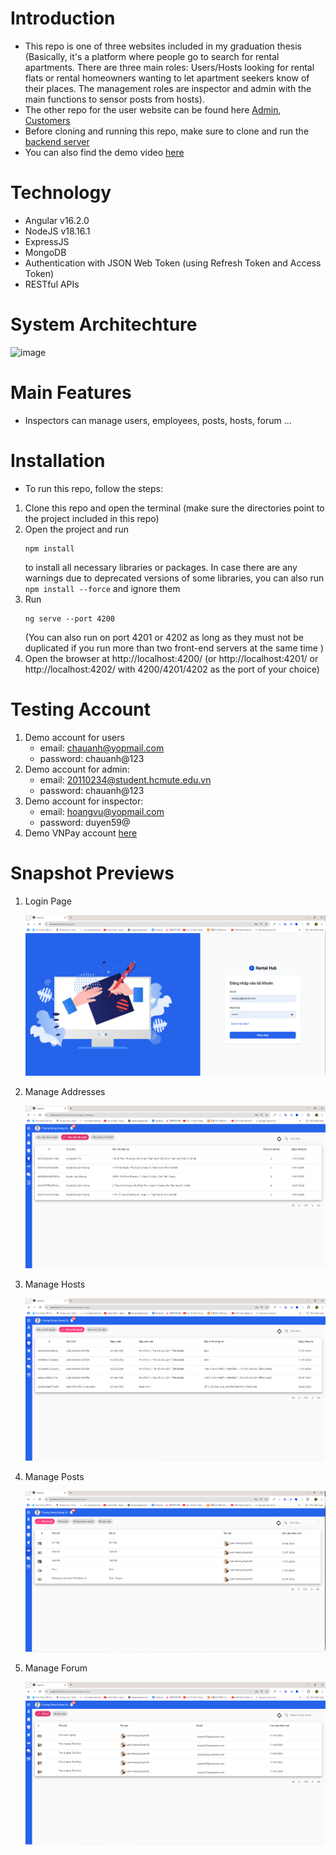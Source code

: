 # Introduction
- This repo is one of three websites included in my graduation thesis (Basically, it's a platform where people go to search for rental apartments. There are three main roles: Users/Hosts looking for rental flats or rental homeowners wanting to let apartment seekers know of their places. The management roles are inspector and admin with the main functions to sensor posts from hosts).
- The other repo for the user website can be found here <a href='https://github.com/nguyenkieuchauanh0908/FE_RentalHubAdmind'>Admin</a>, <a href='https://github.com/nguyenkieuchauanh0908/RentalHubFE'>Customers</a>
- Before cloning and running this repo, make sure to clone and run the <a href='https://github.com/nguyenkieuchauanh0908/RentalHubBE'>backend server</a>
- You can also find the demo video <a href='https://youtu.be/-Bspym1C5Fw'>here</a>
# Technology
- Angular v16.2.0
- NodeJS v18.16.1
- ExpressJS
- MongoDB
- Authentication with JSON Web Token (using Refresh Token and Access Token)
- RESTful APIs

# System Architechture
![image](https://github.com/user-attachments/assets/647ec7f2-7314-452f-95b7-f18ad55eea41)

# Main Features
- Inspectors can manage users, employees, posts, hosts, forum
  ...

# Installation
- To run this repo, follow the steps:
 1. Clone this repo and open the terminal (make sure the directories point to the project included in this repo)
 2. Open the project and run <pre><code>npm install</code></pre> to install all necessary libraries or packages. In case there are any warnings due to deprecated versions of some libraries, you can also run <code>npm install --force</code></pre> and ignore them
 3. Run <pre><code>ng serve --port 4200</code></pre> (You can also run on port 4201 or 4202 as long as they must not be duplicated if you run more than two front-end servers at the same time )
 4. Open the browser at http://localhost:4200/ (or http://localhost:4201/ or http://localhost:4202/ with 4200/4201/4202 as the port of your choice)
 # Testing Account
1.  Demo account for users
    - email: chauanh@yopmail.com
    - password: chauanh@123
2. Demo account for admin:
    - email: 20110234@student.hcmute.edu.vn
    - password: chauanh@123
3. Demo account for inspector:
    - email: hoangvu@yopmail.com
    - password: duyen59@
4. Demo VNPay account <a href='https://sandbox.vnpayment.vn/apis/vnpay-demo/'>here</a>

# Snapshot Previews
1. Login Page
   
    <img src='images/login.png'>

2. Manage Addresses
   
    <img src='images/manage-address.png'>
    
3. Manage Hosts

    <img src='images/mange-hosts.png'>
   
4. Manage Posts

    <img src='images/mange-rental-posts.png'>

 5. Manage Forum

    <img src='images/manage-forum.png'>






 

